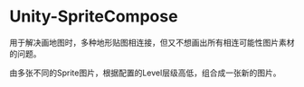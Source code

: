 # Unity-SpriteCompose
用于解决画地图时，多种地形贴图相连接，但又不想画出所有相连可能性图片素材的问题。

由多张不同的Sprite图片，根据配置的Level层级高低，组合成一张新的图片。
